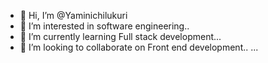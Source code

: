 - 👋 Hi, I’m @Yaminichilukuri
- 👀 I’m interested in software engineering..
- 🌱 I’m currently learning Full stack development...
- 💞️ I’m looking to collaborate on Front end development..
...

<!---
Yaminichilukuri/Yaminichilukuri is a ✨ special ✨ repository because its `README.md` (this file) appears on your GitHub profile.
You can click the Preview link to take a look at your changes.
--->
